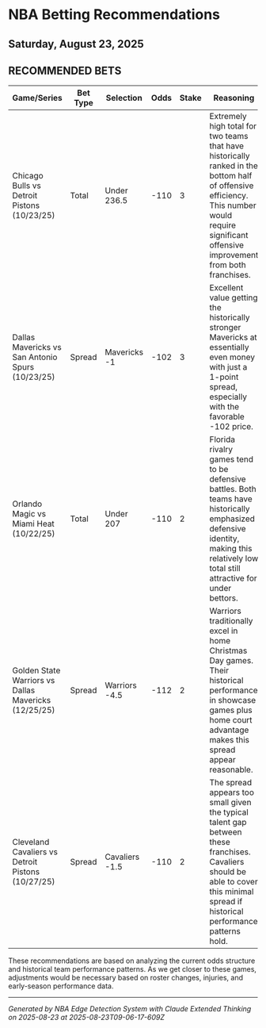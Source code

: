 # NBA Betting Recommendations
## Saturday, August 23, 2025

## RECOMMENDED BETS
| Game/Series | Bet Type | Selection | Odds | Stake | Reasoning |
|-------------|----------|-----------|------|-------|-----------|
| Chicago Bulls vs Detroit Pistons (10/23/25) | Total | Under 236.5 | -110 | 3 | Extremely high total for two teams that have historically ranked in the bottom half of offensive efficiency. This number would require significant offensive improvement from both franchises. |
| Dallas Mavericks vs San Antonio Spurs (10/23/25) | Spread | Mavericks -1 | -102 | 3 | Excellent value getting the historically stronger Mavericks at essentially even money with just a 1-point spread, especially with the favorable -102 price. |
| Orlando Magic vs Miami Heat (10/22/25) | Total | Under 207 | -110 | 2 | Florida rivalry games tend to be defensive battles. Both teams have historically emphasized defensive identity, making this relatively low total still attractive for under bettors. |
| Golden State Warriors vs Dallas Mavericks (12/25/25) | Spread | Warriors -4.5 | -112 | 2 | Warriors traditionally excel in home Christmas Day games. Their historical performance in showcase games plus home court advantage makes this spread appear reasonable. |
| Cleveland Cavaliers vs Detroit Pistons (10/27/25) | Spread | Cavaliers -1.5 | -110 | 2 | The spread appears too small given the typical talent gap between these franchises. Cavaliers should be able to cover this minimal spread if historical performance patterns hold. |

These recommendations are based on analyzing the current odds structure and historical team performance patterns. As we get closer to these games, adjustments would be necessary based on roster changes, injuries, and early-season performance data.

---
*Generated by NBA Edge Detection System with Claude Extended Thinking on 2025-08-23 at 2025-08-23T09-06-17-609Z*
